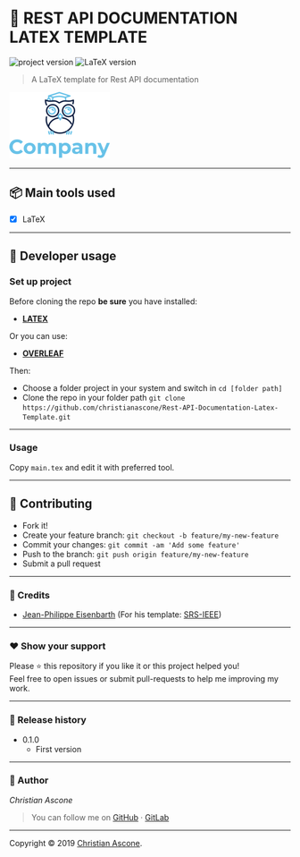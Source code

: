 # **:triangular_flag_on_post: REST API DOCUMENTATION LATEX TEMPLATE**

![project version](https://img.shields.io/badge/project-0.1.0-brightgreen.svg)
![LaTeX version](https://img.shields.io/badge/LaTeX-brightgreen.svg)

> A LaTeX template for Rest API documentation

![](header.png)

---

## **:package: Main tools used**

- [x] LaTeX

---

## **:wrench: Developer usage**

### **Set up project**

Before cloning the repo **be sure** you have installed:

- [**LATEX**](https://www.latex-project.org/)

Or you can use:
- [**OVERLEAF**](https://www.overleaf.com)

Then:

- Choose a folder project in your system and switch in `cd [folder path]`
- Clone the repo in your folder path `git clone https://github.com/christianascone/Rest-API-Documentation-Latex-Template.git`

---

### **Usage**

Copy `main.tex`  and edit it with preferred tool.

---


## **:handshake: Contributing**

- Fork it!
- Create your feature branch: `git checkout -b feature/my-new-feature`
- Commit your changes: `git commit -am 'Add some feature'`
- Push to the branch: `git push origin feature/my-new-feature`
- Submit a pull request

---

### **:busts_in_silhouette: Credits**

- [Jean-Philippe Eisenbarth](https://github.com/jpeisenbarth) (For his template: [SRS-IEEE](https://github.com/jpeisenbarth/SRS-Tex))

---


### **:heart: Show your support**

Please :star: this repository if you like it or this project helped you!\
Feel free to open issues or submit pull-requests to help me improving my work.


---

### **:scroll: Release history**

* 0.1.0
    * First version

---

### **:robot: Author**

_*Christian Ascone*_

> You can follow me on
[GitHub](https://github.com/christianascone)&nbsp;&middot;&nbsp;[GitLab](https://gitlab.com/christianascone)

---

Copyright © 2019 [Christian Ascone](https://github.com/christianascone).